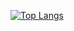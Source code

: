 [![Top Langs](https://github-readme-stats.vercel.app/api/top-langs/?username=pigglegiggle&layout=compact&theme=dark&count_private=true&border_radius=0)](https://github.com/pigglegiggle)
